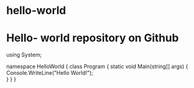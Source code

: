 # hello-world
Hello- world repository on Github
==================================
using System;

namespace HelloWorld
{
  class Program
  {
    static void Main(string[] args)
    {
      Console.WriteLine("Hello World!");    
    }
  }
}
